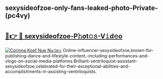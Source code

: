 ## sexysideofzoe-only-fans​-leaked-photo​-Private-(pc4vy)


# <h2><a href="https://mediaupload.pro?title=sexysideofzoe&ref=git">🔗👉 🔴 sexysideofzoe-P𝚑ot𝚘𝚜-V𝚒d𝚎o</a></h2>

[![Corinna Kopf Nue Nu𝚍e𝚜](https://i.imgur.com/0qMVB7G.gif)](https://mediaupload.pro?title=sexysideofzoe&ref=git)
Online-influencer-sexysideofzoe,known-for-publishing-dance-and-lifestyle-content,-including-performances-and-vlogs-on-social-media-platforms.Brilliant-ventriloquist-assistant-sexysideofzoe,celebrated-for-their-exceptional-abilities-and-accomplishments-in-assisting-ventriloquists.  